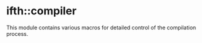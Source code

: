# ifth::compiler

This module contains various macros for detailed control of the compilation process.

